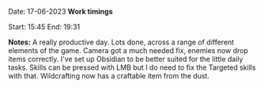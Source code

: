 Date: 17-06-2023
**Work timings**

Start: 15:45
End: 19:31

**Notes:**
A really productive day. Lots done, across a range of different elements of the game. Camera got a much needed fix, enemies now drop items correctly. I've set up Obsidian to be better suited for the little daily tasks. Skills can be pressed with LMB but I do need to fix the Targeted skills with that. Wildcrafting now has a craftable item from the dust.
